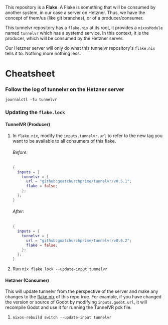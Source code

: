 This repository is a **Flake**. A Flake is something that will be consumed by
another system, in our case a server on Hetzner. Thus, we have the concept of
them/us (like git branches), or of a producer/consumer.

This tunnelvr repository has a `flake.nix` at its root, it provides a
`nixosModule` named `tunnelvr` which has a systemd service. In this context, it
is the producer, which will be consumed by the Hetzner server.

Our Hetzner server will only do what this tunnelvr repository's `flake.nix`
tells it to. Nothing more nothing less.

# Cheatsheet

### Follow the log of tunnelvr on the Hetzner server

```
journalctl -fu tunnelvr
```

### Updating the `flake.lock`

#### TunnelVR (Producer)

1. In `flake.nix`, modify the `inputs.tunnelvr.url` to refer to the new tag you
   want to be available to all consumers of this flake.

    ###### Before:
    ```nix
    {
      inputs = {
        tunnelvr = {
          url = "github:goatchurchprime/tunnelvr/v0.5.1";
          flake = false;
        };
      };
    }
    ```
    ###### After:
    ```nix
    {
      inputs = {
        tunnelvr = {
          url = "github:goatchurchprime/tunnelvr/v0.6.2";
          flake = false;
        };
      };
    }
    ```

2. Run `nix flake lock --update-input tunnelvr`

#### Hetzner (Consumer)

This will update tunnelvr from the perspective of the server and make any
changes to the [flake.nix](flake.nix) of this repo true. For example, if you
have changed the version or source of Godot by modifying `inputs.godot.url`, it
will recompile Godot and use it for running the TunnelVR pck file.

1. `nixos-rebuild switch --update-input tunnelvr`
